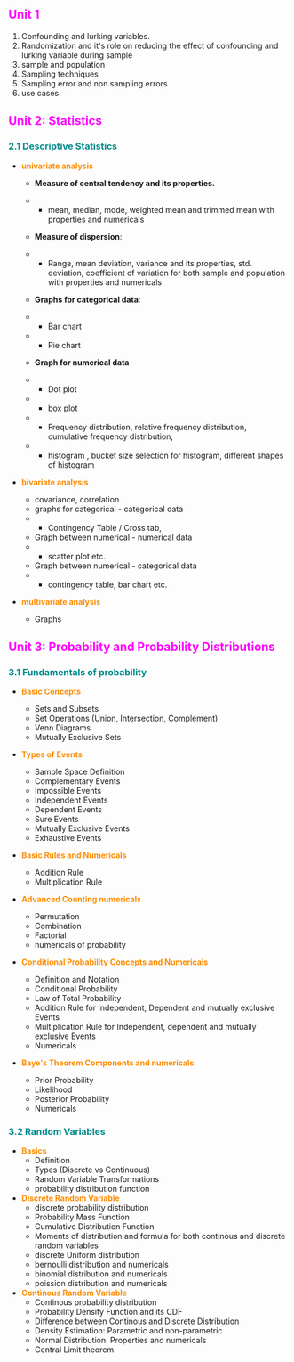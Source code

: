 ## <font color = magenta>Unit 1</font>
1. Confounding and lurking variables.
2. Randomization and it's role on reducing the effect of confounding and lurking variable during sample
3. sample and population 
4. Sampling techniques
5. Sampling error and non sampling errors
6. use cases.

## <font color = magenta>Unit 2: Statistics</font>
### <font color = DarkCyan>2.1 Descriptive Statistics</font>
- <font color = darkorange>**univariate analysis**</font>
	- **Measure of central tendency and its properties.**
 
	- - mean, median, mode, weighted mean and trimmed mean with properties and numericals
	- **Measure of dispersion**:
	- - Range, mean deviation, variance and its properties, std. deviation, coefficient of variation  for both sample and population with properties and numericals
	- **Graphs for categorical data**:
	- - Bar chart
	- - Pie chart
	- **Graph for numerical data**
	- - Dot plot
	- - box plot
	- - Frequency distribution, relative frequency distribution, cumulative frequency distribution,
	- - histogram , bucket size selection for histogram, different shapes of histogram
	  
- <font color = darkorange>**bivariate analysis**</font>

	- covariance, correlation
	- graphs for categorical - categorical data
	- - Contingency Table / Cross tab, 
	- Graph between numerical - numerical data
	- - scatter plot etc.
	- Graph between numerical - categorical data
	- - contingency table, bar chart etc.
	 
- <font color = darkorange>**multivariate analysis**</font>
  - Graphs

## <font color = magenta>Unit 3: Probability and Probability Distributions</font>
### <font color = DarkCyan>3.1 Fundamentals of probability</font>
- <font color = darkorange>**Basic Concepts**</font>
    - Sets and Subsets
    - Set Operations (Union, Intersection, Complement)
    - Venn Diagrams
    - Mutually Exclusive Sets

- <font color = darkorange>**Types of Events**</font>
    - Sample Space Definition
    - Complementary Events
    - Impossible Events
	- Independent Events
	- Dependent Events
    - Sure Events
    - Mutually Exclusive Events
    - Exhaustive Events
	  
- <font color = darkorange>**Basic Rules and Numericals**</font>
    - Addition Rule
    - Multiplication Rule
	  
- <font color = darkorange>**Advanced Counting numericals**</font>
    - Permutation
    - Combination
    - Factorial
	- numericals of probability 
	  
- <font color = darkorange>**Conditional Probability Concepts and Numericals**</font>
    - Definition and Notation
    - Conditional Probability 
    - Law of Total Probability
    - Addition Rule for Independent, Dependent and mutually exclusive Events
    - Multiplication Rule for Independent, dependent and mutually exclusive Events
	- Numericals 

- <font color = darkorange>**Baye's Theorem Components and numericals**</font>
    - Prior Probability
    - Likelihood
    - Posterior Probability
    - Numericals

### <font color = DarkCyan>3.2 Random Variables</font>
- <font color = darkorange>**Basics**</font>
    - Definition
    - Types (Discrete vs Continuous)
    - Random Variable Transformations
	- probability distribution function 
- <font color = darkorange>**Discrete Random Variable**</font>
    - discrete probability distribution
    - Probability Mass Function
    - Cumulative Distribution Function
    - Moments of distribution and formula for both continous and discrete random variables
	- discrete Uniform distribution
	- bernoulli distribution and numericals
	- binomial distribution and numericals
	- poission distribution and numericals
- <font color = darkorange>**Continous Random Variable**</font>
    - Continous probability distribution
    - Probability Density Function and its CDF
    - Difference between Continous and Discrete Distribution
    - Density Estimation: Parametric and non-parametric
    - Normal Distribution: Properties and numericals
    - Central Limit theorem
	
